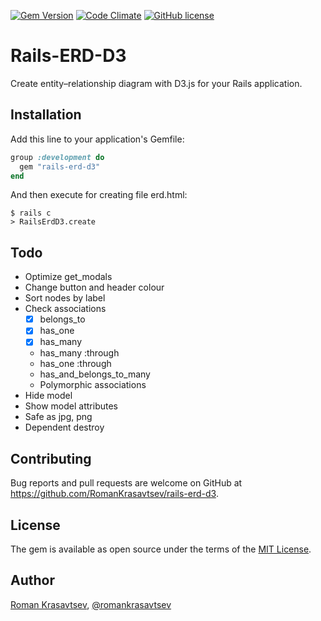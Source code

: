 [![Gem Version](https://badge.fury.io/rb/rails-erd-d3.svg)](https://badge.fury.io/rb/rails-erd-d3)
[![Code Climate](https://codeclimate.com/github/RomanKrasavtsev/rails-erd-d3/badges/gpa.svg)](https://codeclimate.com/github/RomanKrasavtsev/rails-erd-d3)
[![GitHub license](https://img.shields.io/badge/license-MIT-blue.svg)](https://raw.githubusercontent.com/RomanKrasavtsev/rails-erd-d3/master/LICENSE.txt)

# Rails-ERD-D3

Create entity–relationship diagram with D3.js for your Rails application.

## Installation

Add this line to your application's Gemfile:

```ruby
group :development do
  gem "rails-erd-d3"
end
```

And then execute for creating file erd.html:

    $ rails c
    > RailsErdD3.create

## Todo

- Optimize get_modals
- Change button and header colour
- Sort nodes by label
- Check associations
    - [X] belongs_to
    - [X] has_one
    - [x] has_many
    - has_many :through
    - has_one :through
    - has_and_belongs_to_many
    - Polymorphic associations
- Hide model
- Show model attributes
- Safe as jpg, png
- Dependent destroy

## Contributing

Bug reports and pull requests are welcome on GitHub at https://github.com/RomanKrasavtsev/rails-erd-d3.

## License

The gem is available as open source under the terms of the [MIT License](http://opensource.org/licenses/MIT).

## Author

[Roman Krasavtsev](https://github.com/RomanKrasavtsev), [@romankrasavtsev](https://twitter.com/romankrasavtsev)

